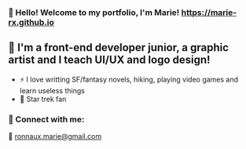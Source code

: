 ### 👋 Hello! Welcome to my portfolio, I'm Marie!  https://marie-rx.github.io


## 💬 I'm a front-end developer junior, a graphic artist and I teach UI/UX and logo design!
- ⚡️ I love writting SF/fantasy novels, hiking, playing video games and learn useless things
- 🖖 Star trek fan

### 📩 Connect with me:
🔗 ronnaux.marie@gmail.com



